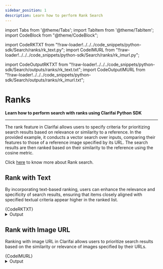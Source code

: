 ```yaml
---
sidebar_position: 1
description: Learn how to perform Rank Search 
---
```


import Tabs from '@theme/Tabs';
import TabItem from '@theme/TabItem';
import CodeBlock from "@theme/CodeBlock";


import CodeRKTXT from "!!raw-loader!../../../code_snippets/python-sdk/Search/ranks/rk_text.py";
import CodeIMURL from "!!raw-loader!../../../code_snippets/python-sdk/Search/ranks/rk_imurl.py";


import CodeOutputRKTXT from "!!raw-loader!../../../code_snippets/python-sdk/Search/outputs/ranks/rk_text.txt";
import CodeOutputIMURL from "!!raw-loader!../../../code_snippets/python-sdk/Search/outputs/ranks/rk_imurl.txt";




# Ranks

**Learn how to perform search with ranks using Clarifai Python SDK**
<hr />

The rank feature in Clarifai allows users to specify criteria for prioritizing search results based on relevance or similarity to a reference. In the provided example, it conducts a vector search over inputs, comparing their features to those of a reference image specified by its URL. The search results are then ranked based on their similarity to the reference using the cosine metric.

Click [here](https://docs.clarifai.com/api-guide/search/rank) to know more about Rank search.


## Rank with Text

By incorporating text-based ranking, users can enhance the relevance and specificity of search results, ensuring that items closely aligned with specified textual criteria appear higher in the ranked list. 

<Tabs>
<TabItem value="python" label="Python">
    <CodeBlock className="language-python">{CodeRKTXT}</CodeBlock>
</TabItem>
</Tabs>


<details>
  <summary>Output</summary>
    <CodeBlock className="language-text">{CodeOutputRKTXT}</CodeBlock>
    <img src="/img/python-sdk/rk_text.png" width="700" height="700" />
</details>




## Rank with Image URL

Ranking with image URL in Clarifai allows users to prioritize search results based on the similarity or relevance of images specified by their URLs.


<Tabs>
<TabItem value="python" label="Python">
    <CodeBlock className="language-python">{CodeIMURL}</CodeBlock>
</TabItem>
</Tabs>


<details>
  <summary>Output</summary>
    <CodeBlock className="language-text">{CodeOutputIMURL}</CodeBlock>
    <img src="/img/python-sdk/rk_imurl.png" width="700" height="700" />
</details>